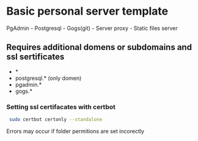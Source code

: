 # Basic personal server template

PgAdmin - Postgresql - Gogs(git) - Server proxy - Static files server

## Requires additional domens or subdomains and ssl sertificates

- \*
- postgresql.\* (only domen)
- pgadmin.\*
- gogs.\*

### Setting ssl certifacates with certbot

```bash
 sudo certbot certonly --standalone
```

Errors may occur if folder permitions are set incorectly
